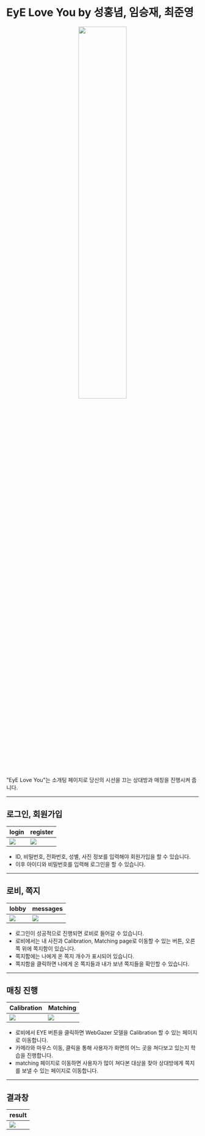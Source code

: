 # EyE Love You by 성홍념, 임승재, 최준영

<p align="center"> <img width="50%" src="https://user-images.githubusercontent.com/86216960/151111350-0a85e1cf-dee6-4ab4-bd63-c3517b3841ed.jpg"> </p>

"EyE Love You"는 소개팅 페이지로 당신의 시선을 끄는 상대방과 매칭을 진행시켜 줍니다.


---
## 로그인, 회원가입
|login|register|
|--|--|
|<img src="https://user-images.githubusercontent.com/86216960/151115055-84ba34c8-2969-4b0d-8e51-18a90ffb41fa.png">|<img src="https://user-images.githubusercontent.com/86216960/151115059-c60612f2-2a79-48c3-9f84-fa1c76f81cd6.png">|

- ID, 비밀번호, 전화번호, 성별, 사진 정보를 입력해야 회원가입을 할 수 있습니다.
- 이후 아이디와 비밀번호를 입력해 로그인을 할 수 있습니다.

---
## 로비, 쪽지
|lobby|messages|
|--|--|
|<img src="https://user-images.githubusercontent.com/86216960/151115068-8b471073-2b7e-42a4-9add-2cc16588461c.png">|<img src="https://user-images.githubusercontent.com/86216960/151115442-7b588a87-28ce-40c1-aec3-0c010033c85d.png">|

- 로그인이 성공적으로 진행되면 로비로 들어갈 수 있습니다.
- 로비에서는 내 사진과 Calibration, Matching page로 이동할 수 있는 버튼, 오른쪽 위에 쪽지함이 있습니다.
- 쪽지함에는 나에게 온 쪽지 개수가 표시되어 있습니다. 
- 쪽지함을 클릭하면 나에게 온 쪽지들과 내가 보낸 쪽지들을 확인할 수 있습니다.

---
## 매칭 진행

|Calibration|Matching|
|--|--|
|<img src="https://user-images.githubusercontent.com/86216960/151115072-153ea022-f155-46d4-9829-e5389e00aacd.png">|<img src="https://user-images.githubusercontent.com/86216960/151115028-5d56b7df-6805-4b76-a0d3-4668161752e0.png">|

- 로비에서 EYE 버튼을 클릭하면 WebGazer 모델을 Calibration 할 수 있는 페이지로 이동합니다.
- 카메라와 마우스 이동, 클릭을 통해 사용자가 화면의 어느 곳을 쳐다보고 있는지 학습을 진행합니다.
- matching 페이지로 이동하면 사용자가 많이 쳐다본 대상을 찾아 상대방에게 쪽지를 보낼 수 있는 페이지로 이동합니다.

---
## 결과창

|result|
|--|
|<img src="https://user-images.githubusercontent.com/86216960/151115041-4bfcef05-165a-491c-b2d2-59f2e3ae7c9c.png">|
